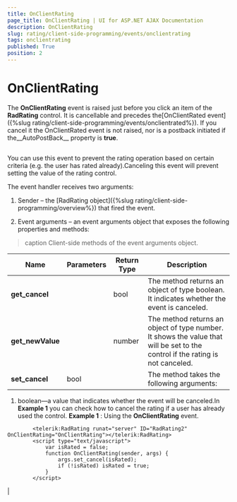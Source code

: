 ```yaml
---
title: OnClientRating
page_title: OnClientRating | UI for ASP.NET AJAX Documentation
description: OnClientRating
slug: rating/client-side-programming/events/onclientrating
tags: onclientrating
published: True
position: 2
---
```


# OnClientRating



The __OnClientRating__ event is raised just before you click an item of the __RadRating__ control. It is cancellable and precedes the[OnClientRated event]({%slug rating/client-side-programming/events/onclientrated%}). If you cancel it the OnClientRated event is not raised, nor is a postback initiated if the__AutoPostBack__ property is __true__.

## 

You can use this event to prevent the rating operation based on certain criteria (e.g. the user has rated already).Canceling this event will prevent setting the value of the rating control.

The event handler receives two arguments:

1. Sender – the [RadRating object]({%slug rating/client-side-programming/overview%}) that fired the event.

1. Event arguments – an event arguments object that exposes the following properties and methods:


>caption Client-side methods of the event arguments object.

| Name | Parameters | Return Type | Description |
| ------ | ------ | ------ | ------ |
| __get_cancel__ ||bool|The method returns an object of type boolean. It indicates whether the event is canceled.|
| __get_newValue__ ||number|The method returns an object of type number. It shows the value that will be set to the control if the rating is not canceled.|
| __set_cancel__ |bool||The method takes the following arguments:

1. boolean—a value that indicates whether the event will be canceled.In __Example 1__ you can check how to cancel the rating if a user has already used the control. __Example 1__ : Using the __OnClientRating__ event.

````ASPNET
	    <telerik:RadRating runat="server" ID="RadRating2" OnClientRating="OnClientRating"></telerik:RadRating>
	    <script type="text/javascript">
	        var isRated = false;
	        function OnClientRating(sender, args) {
	            args.set_cancel(isRated);
	            if (!isRated) isRated = true;
	        }
	    </script>
````

|
